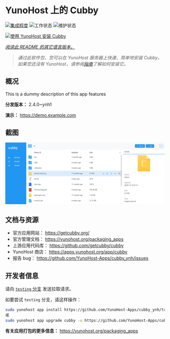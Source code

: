 <!--
注意：此 README 由 <https://github.com/YunoHost/apps/tree/master/tools/readme_generator> 自动生成
请勿手动编辑。
-->

# YunoHost 上的 Cubby

[![集成程度](https://apps.yunohost.org/badge/integration/cubby)](https://ci-apps.yunohost.org/ci/apps/cubby/)
![工作状态](https://apps.yunohost.org/badge/state/cubby)
![维护状态](https://apps.yunohost.org/badge/maintained/cubby)

[![使用 YunoHost 安装 Cubby](https://install-app.yunohost.org/install-with-yunohost.svg)](https://install-app.yunohost.org/?app=cubby)

*[阅读此 README 的其它语言版本。](./ALL_README.md)*

> *通过此软件包，您可以在 YunoHost 服务器上快速、简单地安装 Cubby。*  
> *如果您还没有 YunoHost，请参阅[指南](https://yunohost.org/install)了解如何安装它。*

## 概况

This is a dummy description of this app features


**分发版本：** 2.4.0~ynh1

**演示：** <https://demo.example.com>

## 截图

![Cubby 的截图](./doc/screenshots/screenshot.png)

## 文档与资源

- 官方应用网站： <https://getcubby.org/>
- 官方管理文档： <https://yunohost.org/packaging_apps>
- 上游应用代码库： <https://github.com/getcubby/cubby>
- YunoHost 商店： <https://apps.yunohost.org/app/cubby>
- 报告 bug： <https://github.com/YunoHost-Apps/cubby_ynh/issues>

## 开发者信息

请向 [`testing` 分支](https://github.com/YunoHost-Apps/cubby_ynh/tree/testing) 发送拉取请求。

如要尝试 `testing` 分支，请这样操作：

```bash
sudo yunohost app install https://github.com/YunoHost-Apps/cubby_ynh/tree/testing --debug
或
sudo yunohost app upgrade cubby -u https://github.com/YunoHost-Apps/cubby_ynh/tree/testing --debug
```

**有关应用打包的更多信息：** <https://yunohost.org/packaging_apps>
